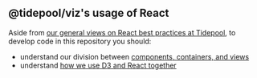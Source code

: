 ## @tidepool/viz's usage of React

Aside from [our general views on React best practices at Tidepool](http://developer.tidepool.io/docs/front-end/react/index.html 'Tidepool developer portal: React @ Tidepool'), to develop code in this repository you should:

- understand our division between [components, containers, and views](../DirectoryStructure.md#react-component-directories)
- understand [how we use D3 and React together]('./D3.md')
